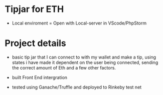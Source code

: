 # Tipjar for ETH

- Local enviroment = Open with Local-server in VScode/PhpStorm

# Project details

- basic tip jar that I can connect to with my wallet and make a tip, using states i have made
it dependent on the user being connected, sending the correct amount of Eth and a few other factors.

- built Front End intergration

- tested using Ganache/Truffle and deployed to Rinkeby test net
